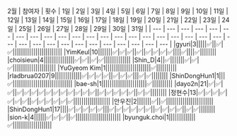 
2월
| 참여자 | 횟수 | 1일 | 2일 | 3일 | 4일 | 5일 | 6일 | 7일 | 8일 | 9일 | 10일 | 11일 | 12일 | 13일 | 14일 | 15일 | 16일 | 17일 | 18일 | 19일 | 20일 | 21일 | 22일 | 23일 | 24일 | 25일 | 26일 | 27일 | 28일 | 29일 | 30일 | 31일 |
| --- | --- | --- | --- | --- | --- | --- | --- | --- | --- | --- | --- | --- | --- | --- | --- | --- | --- | --- | --- | --- | --- | --- | --- | --- | --- | --- | --- | --- | --- | --- | --- | --- |
|gyuri|3|||||:white_check_mark:||:white_check_mark:|:white_check_mark:||||||||||||||||||||||||
|YimKeul|10|||||||:white_check_mark:|:white_check_mark:|:white_check_mark:||:white_check_mark:||:white_check_mark:|:white_check_mark:|:white_check_mark:|:white_check_mark:||||:white_check_mark:||||:white_check_mark:||||||||
|choisieun|4|||||||||||||||:white_check_mark:|:white_check_mark:||:white_check_mark:|:white_check_mark:|||||||||||||
|Shin_D|4||:white_check_mark:|||||||:white_check_mark:|:white_check_mark:|:white_check_mark:|||||||||||||||||||||
|YuGyeom Kim|1||||||||||||||||||||||:white_check_mark:||||||||||
|rladbrua0207|9|||||||||||||:white_check_mark:|:white_check_mark:|:white_check_mark:|:white_check_mark:||:white_check_mark:|:white_check_mark:|:white_check_mark:|||:white_check_mark:|:white_check_mark:||||||||
|ShinDongHun1|1|||:white_check_mark:|||||||||||||||||||||||||||||
|bae-sh|1||||||||||||||||||||||:white_check_mark:||||||||||
|dayo2n|21|:white_check_mark:|:white_check_mark:|:white_check_mark:||:white_check_mark:|:white_check_mark:|:white_check_mark:|:white_check_mark:|:white_check_mark:|:white_check_mark:|:white_check_mark:|:white_check_mark:|:white_check_mark:|:white_check_mark:|:white_check_mark:||:white_check_mark:|:white_check_mark:|:white_check_mark:|:white_check_mark:|:white_check_mark:||:white_check_mark:|:white_check_mark:||||||||
|정현수|13|:white_check_mark:|:white_check_mark:|:white_check_mark:|:white_check_mark:|:white_check_mark:|:white_check_mark:|:white_check_mark:||:white_check_mark:|:white_check_mark:|:white_check_mark:|:white_check_mark:|:white_check_mark:|:white_check_mark:||||||||||||||||||
|안우진|2|||||||:white_check_mark:||:white_check_mark:|||||||||||||||||||||||
|ShinDongHun1|17||||:white_check_mark:|:white_check_mark:|:white_check_mark:|:white_check_mark:|:white_check_mark:|||:white_check_mark:|:white_check_mark:|:white_check_mark:|:white_check_mark:|:white_check_mark:|:white_check_mark:||:white_check_mark:|:white_check_mark:|:white_check_mark:|:white_check_mark:||:white_check_mark:|:white_check_mark:||||||||
|sion-k|4||||||:white_check_mark:|:white_check_mark:|:white_check_mark:||:white_check_mark:||||||||||||||||||||||
|byunguk.choi|1|||||||||||||:white_check_mark:|||||||||||||||||||

